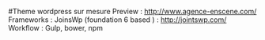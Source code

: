 #Theme wordpress sur mesure
Preview : http://www.agence-enscene.com/<br>
Frameworks : JoinsWp (foundation 6 based ) : http://jointswp.com/<br>
Workflow : Gulp, bower, npm<br>


